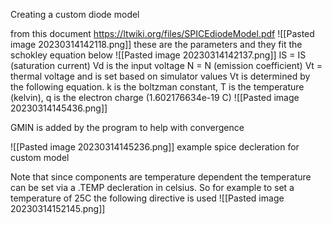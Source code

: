 
Creating a custom diode model

from this document https://ltwiki.org/files/SPICEdiodeModel.pdf
![[Pasted image 20230314142118.png]]
these are the parameters and they fit the schokley equation below
![[Pasted image 20230314142137.png]]
IS = IS (saturation current)
Vd is the input voltage
N = N (emission coefficient)
Vt = thermal voltage and is set based on simulator values
Vt is determined by the following equation. k is the boltzman constant, T is the temperature (kelvin), q is the electron charge (1.602176634e-19 C)
![[Pasted image 20230314145436.png]]

GMIN is added by the program to help with convergence

![[Pasted image 20230314145236.png]]
example spice decleration for custom model

Note that since components are temperature dependent the temperature can be set via a .TEMP decleration in celsius. So for example to set a temperature of 25C the following directive is used
![[Pasted image 20230314152145.png]]
